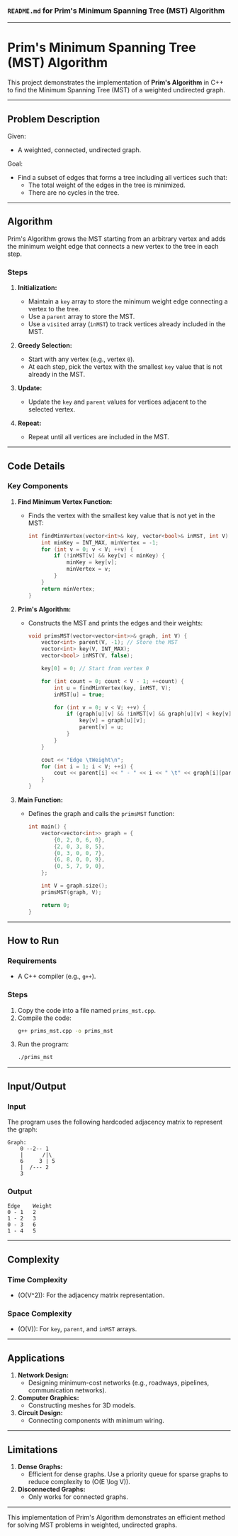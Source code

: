### `README.md` for Prim's Minimum Spanning Tree (MST) Algorithm

---

# **Prim's Minimum Spanning Tree (MST) Algorithm**

This project demonstrates the implementation of **Prim's Algorithm** in C++ to find the Minimum Spanning Tree (MST) of a weighted undirected graph.

---

## **Problem Description**

Given:
- A weighted, connected, undirected graph.

Goal:
- Find a subset of edges that forms a tree including all vertices such that:
  - The total weight of the edges in the tree is minimized.
  - There are no cycles in the tree.

---

## **Algorithm**

Prim's Algorithm grows the MST starting from an arbitrary vertex and adds the minimum weight edge that connects a new vertex to the tree in each step.

### **Steps**

1. **Initialization:**
   - Maintain a `key` array to store the minimum weight edge connecting a vertex to the tree.
   - Use a `parent` array to store the MST.
   - Use a `visited` array (`inMST`) to track vertices already included in the MST.

2. **Greedy Selection:**
   - Start with any vertex (e.g., vertex `0`).
   - At each step, pick the vertex with the smallest `key` value that is not already in the MST.

3. **Update:**
   - Update the `key` and `parent` values for vertices adjacent to the selected vertex.

4. **Repeat:**
   - Repeat until all vertices are included in the MST.

---

## **Code Details**

### **Key Components**

1. **Find Minimum Vertex Function:**
   - Finds the vertex with the smallest key value that is not yet in the MST:
     ```cpp
     int findMinVertex(vector<int>& key, vector<bool>& inMST, int V) {
         int minKey = INT_MAX, minVertex = -1;
         for (int v = 0; v < V; ++v) {
             if (!inMST[v] && key[v] < minKey) {
                 minKey = key[v];
                 minVertex = v;
             }
         }
         return minVertex;
     }
     ```

2. **Prim's Algorithm:**
   - Constructs the MST and prints the edges and their weights:
     ```cpp
     void primsMST(vector<vector<int>>& graph, int V) {
         vector<int> parent(V, -1); // Store the MST
         vector<int> key(V, INT_MAX);
         vector<bool> inMST(V, false);

         key[0] = 0; // Start from vertex 0

         for (int count = 0; count < V - 1; ++count) {
             int u = findMinVertex(key, inMST, V);
             inMST[u] = true;

             for (int v = 0; v < V; ++v) {
                 if (graph[u][v] && !inMST[v] && graph[u][v] < key[v]) {
                     key[v] = graph[u][v];
                     parent[v] = u;
                 }
             }
         }

         cout << "Edge \tWeight\n";
         for (int i = 1; i < V; ++i) {
             cout << parent[i] << " - " << i << " \t" << graph[i][parent[i]] << endl;
         }
     }
     ```

3. **Main Function:**
   - Defines the graph and calls the `primsMST` function:
     ```cpp
     int main() {
         vector<vector<int>> graph = {
             {0, 2, 0, 6, 0},
             {2, 0, 3, 8, 5},
             {0, 3, 0, 0, 7},
             {6, 8, 0, 0, 9},
             {0, 5, 7, 9, 0},
         };

         int V = graph.size();
         primsMST(graph, V);

         return 0;
     }
     ```

---

## **How to Run**

### **Requirements**
- A C++ compiler (e.g., `g++`).

### **Steps**
1. Copy the code into a file named `prims_mst.cpp`.
2. Compile the code:
   ```bash
   g++ prims_mst.cpp -o prims_mst
   ```
3. Run the program:
   ```bash
   ./prims_mst
   ```

---

## **Input/Output**

### **Input**
The program uses the following hardcoded adjacency matrix to represent the graph:
```plaintext
Graph:
    0 --2-- 1
    |      /|\
    6     3 | 5
    |  /--- 2
    3
```

### **Output**
```plaintext
Edge    Weight
0 - 1   2
1 - 2   3
0 - 3   6
1 - 4   5
```

---

## **Complexity**

### **Time Complexity**
- \(O(V^2)\): For the adjacency matrix representation.

### **Space Complexity**
- \(O(V)\): For `key`, `parent`, and `inMST` arrays.

---

## **Applications**

1. **Network Design:**
   - Designing minimum-cost networks (e.g., roadways, pipelines, communication networks).
2. **Computer Graphics:**
   - Constructing meshes for 3D models.
3. **Circuit Design:**
   - Connecting components with minimum wiring.

---

## **Limitations**

1. **Dense Graphs:**
   - Efficient for dense graphs. Use a priority queue for sparse graphs to reduce complexity to \(O(E \log V)\).
2. **Disconnected Graphs:**
   - Only works for connected graphs.

---

This implementation of Prim's Algorithm demonstrates an efficient method for solving MST problems in weighted, undirected graphs.